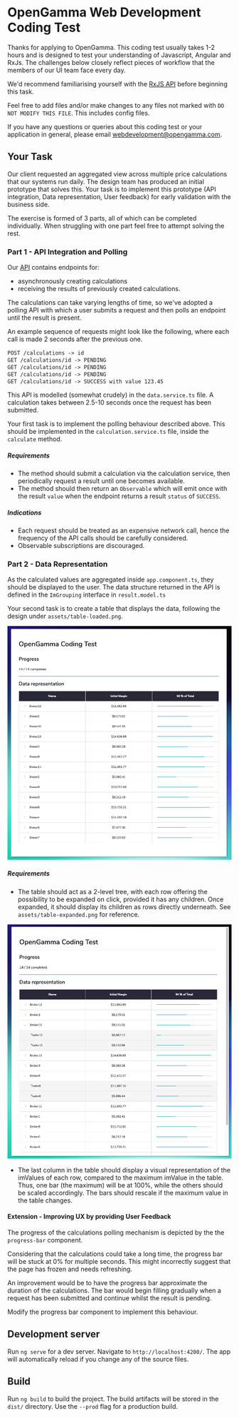 # OpenGamma Web Development Coding Test

Thanks for applying to OpenGamma. This coding test usually takes 1-2 hours and is designed to test your understanding of Javascript, Angular and RxJs. The challenges below closely reflect pieces of workflow that the members of our UI team face every day.

We'd recommend familiarising yourself with the [RxJS API](https://www.learnrxjs.io/) before beginning this task.

Feel free to add files and/or make changes to any files not marked with `DO NOT MODIFY THIS FILE`. This includes config files.

If you have any questions or queries about this coding test or your application in general, please email [webdevelopment@opengamma.com](mailto:webdevelopment@opengamma.com).
 
## Your Task

Our client requested an aggregated view across multiple price calculations that our systems run daily. The design team has produced an initial prototype that solves this. Your task is to implement this prototype (API integration, Data representation, User feedback) for early validation with the business side.

The exercise is formed of 3 parts, all of which can be completed individually. When struggling with one part feel free to attempt solving the rest.

### Part 1 - API Integration and Polling

Our [API](https://docs.opengamma.com) contains endpoints for:
 - asynchronously creating calculations
 - receiving the results of previously created calculations. 
 
The calculations can take varying lengths of time, so we've adopted a polling API with which a user submits a request and then polls an endpoint until the result is present.

An example sequence of requests might look like the following, where each call is made 2 seconds after the previous one.
```
POST /calculations -> id
GET /calculations/id -> PENDING
GET /calculations/id -> PENDING
GET /calculations/id -> PENDING
GET /calculations/id -> SUCCESS with value 123.45
```

This API is modelled (somewhat crudely) in the `data.service.ts` file. A calculation takes between 2.5-10 seconds once the request has been submitted.

Your first task is to implement the polling behaviour described above. This should be implemented in the `calculation.service.ts` file, inside the `calculate` method.

##### Requirements
- The method should submit a calculation via the calculation service, then periodically request a result until one becomes available.
- The method should then return an `Observable` which will emit once with the result `value` when the endpoint returns a result `status` of `SUCCESS`.

##### Indications
- Each request should be treated as an expensive network call, hence the frequency of the API calls should be carefully considered.
- Observable subscriptions are discouraged.

### Part 2 - Data Representation

As the calculated values are aggregated inside `app.component.ts`, they should be displayed to the user. The data structure returned in the API is defined in the `ImGrouping` interface in `result.model.ts`

Your second task is to create a table that displays the data, following the design under `assets/table-loaded.png`.

![Results Table](/src/assets/table-loaded.png)

##### Requirements
- The table should act as a 2-level tree, with each row offering the possibility to be expanded on click, provided it has any children. Once expanded, it should display its children as rows directly underneath. See `assets/table-expanded.png` for reference.

![Table Expanded](/src/assets/table-expanded.png)

- The last column in the table should display a visual representation of the imValues of each row, compared to the maximum imValue in the table. Thus, one bar (the maximum) will be at 100%, while the others should be scaled accordingly. The bars should rescale if the maximum value in the table changes.

#### Extension - Improving UX by providing User Feedback

The progress of the calculations polling mechanism is depicted by the the `progress-bar` component.

Considering that the calculations could take a long time, the progress bar will be stuck at 0% for multiple seconds. This might incorrectly suggest that the page has frozen and needs refreshing.

An improvement would be to have the progress bar approximate the duration of the calculations. The bar would begin filling gradually when a request has been submitted and continue whilst the result is pending.
 
Modify the progress bar component to implement this behaviour.

## Development server

Run `ng serve` for a dev server. Navigate to `http://localhost:4200/`. The app will automatically reload if you change any of the source files.

## Build

Run `ng build` to build the project. The build artifacts will be stored in the `dist/` directory. Use the `--prod` flag for a production build.
